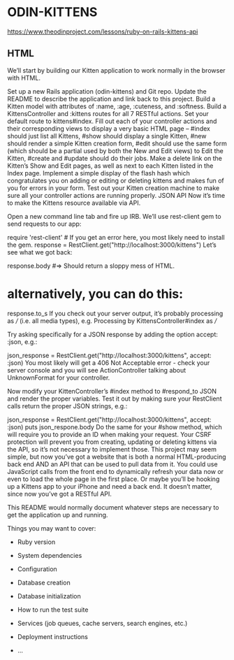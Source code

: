 # ODIN-KITTENS
https://www.theodinproject.com/lessons/ruby-on-rails-kittens-api
## HTML
We’ll start by building our Kitten application to work normally in the browser with HTML.

Set up a new Rails application (odin-kittens) and Git repo.
Update the README to describe the application and link back to this project.
Build a Kitten model with attributes of :name, :age, :cuteness, and :softness.
Build a KittensController and :kittens routes for all 7 RESTful actions.
Set your default route to kittens#index.
Fill out each of your controller actions and their corresponding views to display a very basic HTML page – #index should just list all Kittens, #show should display a single Kitten, #new should render a simple Kitten creation form, #edit should use the same form (which should be a partial used by both the New and Edit views) to Edit the Kitten, #create and #update should do their jobs.
Make a delete link on the Kitten’s Show and Edit pages, as well as next to each Kitten listed in the Index page.
Implement a simple display of the flash hash which congratulates you on adding or editing or deleting kittens and makes fun of you for errors in your form.
Test out your Kitten creation machine to make sure all your controller actions are running properly.
JSON API
Now it’s time to make the Kittens resource available via API.

Open a new command line tab and fire up IRB. We’ll use rest-client gem to send requests to our app:

require 'rest-client' # If you get an error here, you most likely need to install the gem.
response = RestClient.get("http://localhost:3000/kittens")
Let’s see what we got back:

response.body #=> Should return a sloppy mess of HTML.
# alternatively, you can do this:
response.to_s
If you check out your server output, it’s probably processing as */* (i.e. all media types), e.g. Processing by KittensController#index as */*

Try asking specifically for a JSON response by adding the option accept: :json, e.g.:

json_response = RestClient.get("http://localhost:3000/kittens", accept: :json)
You most likely will get a 406 Not Acceptable error - check your server console and you will see ActionController talking about UnknownFormat for your controller.

Now modify your KittenController’s #index method to #respond_to JSON and render the proper variables.
Test it out by making sure your RestClient calls return the proper JSON strings, e.g.:

json_response = RestClient.get("http://localhost:3000/kittens", accept: :json)
puts json_respone.body
Do the same for your #show method, which will require you to provide an ID when making your request. Your CSRF protection will prevent you from creating, updating or deleting kittens via the API, so it’s not necessary to implement those.
This project may seem simple, but now you’ve got a website that is both a normal HTML-producing back end AND an API that can be used to pull data from it. You could use JavaScript calls from the front end to dynamically refresh your data now or even to load the whole page in the first place. Or maybe you’ll be hooking up a Kittens app to your iPhone and need a back end. It doesn’t matter, since now you’ve got a RESTful API.


This README would normally document whatever steps are necessary to get the
application up and running.

Things you may want to cover:

* Ruby version

* System dependencies

* Configuration

* Database creation

* Database initialization

* How to run the test suite

* Services (job queues, cache servers, search engines, etc.)

* Deployment instructions

* ...
